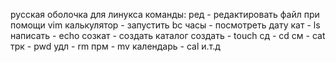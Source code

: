 русская оболочка для линукса
команды:
ред - редактировать файл при помощи vim
калькулятор - запустить bc 
часы - посмотреть дату
кат - ls
написать - echo
созкат - создать каталог 
создать - touch 
сд - cd 
см - cat 
трк - pwd 
удл - rm
прм - mv 
календарь - cal 
и.т.д

